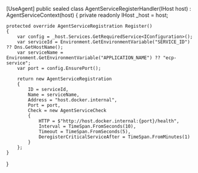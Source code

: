﻿[UseAgent]
public sealed class AgentServiceRegisterHandler(IHost host) : AgentServiceContext(host)
{
private readonly IHost _host = host;

    protected override AgentServiceRegistration Register()
    {
        var config = _host.Services.GetRequiredService<IConfiguration>();
        var serviceId = Environment.GetEnvironmentVariable("SERVICE_ID") ?? Dns.GetHostName();
        var serviceName = Environment.GetEnvironmentVariable("APPLICATION_NAME") ?? "ecp-service";
        var port = config.EnsurePort();

        return new AgentServiceRegistration
        {
            ID = serviceId,
            Name = serviceName,
            Address = "host.docker.internal",
            Port = port,
            Check = new AgentServiceCheck
            {
                HTTP = $"http://host.docker.internal:{port}/health",
                Interval = TimeSpan.FromSeconds(10), 
                Timeout = TimeSpan.FromSeconds(5),   
                DeregisterCriticalServiceAfter = TimeSpan.FromMinutes(1)
            }
        };
    }
}
